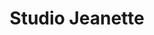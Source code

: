 ---
layout: artisan
title: Studio Jeanette
description: >
  Studio Jeanette est un atelier de fleuristerie colorée proposant:
  - un rendez-vous mensuel avec des fleurs fraîches 100% françaises
  - une sélection de décorations en fleurs séchées disponibles en boutique et la possibilité d'en faire réaliser sur-mesure
  - des ateliers créatifs 
  - la scénographie florale de vos événements & lieux privés ou professionnels
profileImage: 
socialLinks:
  - url: https://www.studiojeanette.fr/
    icon: tabler:world
  - url: https://www.facebook.com/studio.jeanette20
    icon: tabler:brand-facebook
  - url: https://www.instagram.com/studio.jeanette20/
    icon: tabler:brand-instagram
contact:
  - type: phone
    value: 07.45.13.32.13
  - type: email
    value: hellostudiojeanette@gmail.com
gallery:
  - /images/artisans/StudioJeanette/image1.webp
  - /images/artisans/StudioJeanette/image2.webp
  - /images/artisans/StudioJeanette/image3.webp
categories:
  - décoration d'intérieur  
  - accessoire de mode
---